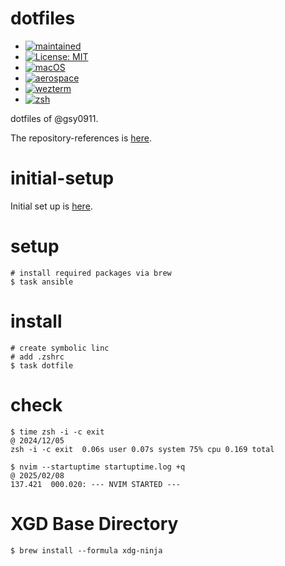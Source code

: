 # dotfiles

- [![maintained](https://img.shields.io/maintenance/yes/2025?label=maintained)](https://github.com/gsy0911/dotfiles/commits/main)
- [![License: MIT](https://img.shields.io/badge/License-MIT-yellow.svg)](https://opensource.org/licenses/MIT)
- [![macOS](https://img.shields.io/badge/macOS_Sequoia-15.3-green.svg)]()
- [![aerospace](https://img.shields.io/badge/window-aerospace-green.svg)]()
- [![wezterm](https://img.shields.io/badge/terminal-wezterm-green.svg)]()
- [![zsh](https://img.shields.io/badge/shell-zsh-green.svg)]()


dotfiles of @gsy0911.

The repository-references is [here](./REFERENCES.md).

# initial-setup

Initial set up is [here](./INITIAL_SETTING.md).

# setup

```shell
# install required packages via brew
$ task ansible
```

# install

```shell
# create symbolic linc
# add .zshrc
$ task dotfile
```

# check

```shell
$ time zsh -i -c exit
@ 2024/12/05
zsh -i -c exit  0.06s user 0.07s system 75% cpu 0.169 total

$ nvim --startuptime startuptime.log +q
@ 2025/02/08
137.421  000.020: --- NVIM STARTED ---
```

# XGD Base Directory

```shell
$ brew install --formula xdg-ninja
```
